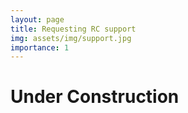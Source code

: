 ```yaml
---
layout: page
title: Requesting RC support
img: assets/img/support.jpg
importance: 1
---
```


# Under Construction